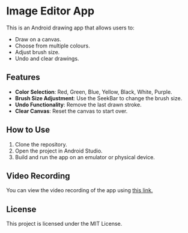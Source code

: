 # Image Editor App

This is an Android drawing app that allows users to:
- Draw on a canvas.
- Choose from multiple colours.
- Adjust brush size.
- Undo and clear drawings.

## Features
- **Color Selection**: Red, Green, Blue, Yellow, Black, White, Purple.
- **Brush Size Adjustment**: Use the SeekBar to change the brush size.
- **Undo Functionality**: Remove the last drawn stroke.
- **Clear Canvas**: Reset the canvas to start over.

## How to Use
1. Clone the repository.
2. Open the project in Android Studio.
3. Build and run the app on an emulator or physical device.

## Video Recording
You can view the video recording of the app using [this link.](https://drive.google.com/file/d/1uYiSuaEMfGqat-bFh7KlcE-wEkUQS8oA/view?usp=sharing)

## License
This project is licensed under the MIT License.